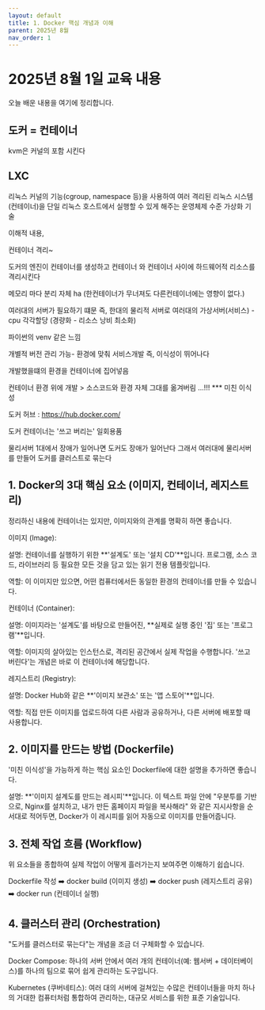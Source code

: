 ```yaml
---
layout: default
title: 1. Docker 핵심 개념과 이해
parent: 2025년 8월
nav_order: 1
---
```


# 2025년 8월 1일 교육 내용

오늘 배운 내용을 여기에 정리합니다.

## 도커 = 컨테이너
kvm은 커널의 포함 시킨다

## LXC
리눅스 커널의 기능(cgroup, namespace 등)을 사용하여 여러 격리된 리눅스 시스템(컨테이너)을 
단일 리눅스 호스트에서 실행할 수 있게 해주는 운영체제 수준 가상화 기술

이해적 내용,

컨테이너 격리~

도커의 엔진이 컨테이너를 생성하고 컨테이너 와 컨테이너 사이에 하드웨어적 리소스를 격리시킨다

메모리 마다 분리 자체 ha (한컨테이너가 무너져도 다른컨테이너에는 영향이 없다.)

여러대의 서버가 필요하기 떄문 즉, 한대의 물리적 서버로 여러대의 가상서버(서비스) -cpu 각각할당 (경량화 - 리소스 낭비 최소화)

파이썬의 venv 같은 느낌

개별적 버전 관리 가능- 환경에 맞춰 서비스개발 즉, 이식성이 뛰어나다

개발했을떄의 환경을 컨테이너에 집어넣음

컨테이너 환경 위에 개발 > 소스코드와 환경 자체 그대를 옮겨버림 ...!!! *** 미친 이식성

도커 허브 : https://hub.docker.com/

도커 컨테이너는 '쓰고 버리는' 일회용품

물리서버 1대에서 장애가 일어나면 도커도 장애가 일어난다
그래서 여러대에 물리서버를 만들어 도커를 클러스트로 묶는다

## 1. Docker의 3대 핵심 요소 (이미지, 컨테이너, 레지스트리)
정리하신 내용에 컨테이너는 있지만, 이미지와의 관계를 명확히 하면 좋습니다.

이미지 (Image):

설명: 컨테이너를 실행하기 위한 **'설계도' 또는 '설치 CD'**입니다. 프로그램, 소스 코드, 라이브러리 등 필요한 모든 것을 담고 있는 읽기 전용 템플릿입니다.

역할: 이 이미지만 있으면, 어떤 컴퓨터에서든 동일한 환경의 컨테이너를 만들 수 있습니다.

컨테이너 (Container):

설명: 이미지라는 '설계도'를 바탕으로 만들어진, **실제로 실행 중인 '집' 또는 '프로그램'**입니다.

역할: 이미지의 살아있는 인스턴스로, 격리된 공간에서 실제 작업을 수행합니다. '쓰고 버린다'는 개념은 바로 이 컨테이너에 해당합니다.

레지스트리 (Registry):

설명: Docker Hub와 같은 **'이미지 보관소' 또는 '앱 스토어'**입니다.

역할: 직접 만든 이미지를 업로드하여 다른 사람과 공유하거나, 다른 서버에 배포할 때 사용합니다.

## 2. 이미지를 만드는 방법 (Dockerfile)
'미친 이식성'을 가능하게 하는 핵심 요소인 Dockerfile에 대한 설명을 추가하면 좋습니다.

설명: **'이미지 설계도를 만드는 레시피'**입니다. 이 텍스트 파일 안에 "우분투를 기반으로, Nginx를 설치하고, 내가 만든 홈페이지 파일을 복사해라" 와 같은 지시사항을 순서대로 적어두면, Docker가 이 레시피를 읽어 자동으로 이미지를 만들어줍니다.

## 3. 전체 작업 흐름 (Workflow)
위 요소들을 종합하여 실제 작업이 어떻게 흘러가는지 보여주면 이해하기 쉽습니다.

Dockerfile 작성 ➡️ docker build (이미지 생성) ➡️ docker push (레지스트리 공유) ➡️ docker run (컨테이너 실행)

## 4. 클러스터 관리 (Orchestration)
"도커를 클러스터로 묶는다"는 개념을 조금 더 구체화할 수 있습니다.

Docker Compose: 하나의 서버 안에서 여러 개의 컨테이너(예: 웹서버 + 데이터베이스)를 하나의 팀으로 묶어 쉽게 관리하는 도구입니다.

Kubernetes (쿠버네티스): 여러 대의 서버에 걸쳐있는 수많은 컨테이너들을 마치 하나의 거대한 컴퓨터처럼 통합하여 관리하는, 대규모 서비스를 위한 표준 기술입니다.
